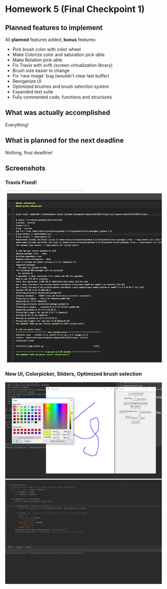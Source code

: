 # Homework 5 (Final Checkpoint 1)

## Planned features to implement
All **planned** features added, **bonus** features:
- Pick brush color with color wheel
- Make Colorize color and saturation pick-able
- Make Rotation pick-able
- Fix Travis with xvfb (screen virtualization library)
- Brush size easier to change
- Fix 'new image' bug (wouldn't clear last buffer)
- Reorganize UI
- Optimized brushes and brush selection system
- Expanded test suite
- Fully commented code, functions and structures

##  What was actually accomplished
Everything!

## What is planned for the next deadline
Nothing, final deadline!

## Screenshots
### Travis Fixed!
<img src="images/hw6_travisworks.PNG" />

### New UI, Colorpicker, Sliders, Optimized brush selection
<img src="images/hw6_colorpicker.PNG" />
<img src="images/hw6_screencap.gif" />
